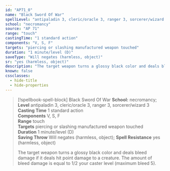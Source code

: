 ```yaml
---
id: "AP71_0"
name: "Black Sword Of War"
spellLevel: "antipaladin 3, cleric/oracle 3, ranger 3, sorcerer/wizard 3"
school: "necromancy"
source: "AP 71"
range: "touch"
castingTime: "1 standard action"
components: "V, S, F"
targets: "piercing or slashing manufactured weapon touched"
duration: "1 minute/level (D)"
saveType: "Will negates (harmless, object)"
sr: "yes (harmless, object)"
description: "The target weapon turns a glossy black color and deals bleed damage if it deals hit point damage to a creature. The amount of bleed damage is equal to 1/2 your caster level (maximum bleed 5)."
known: false
cssclasses:
  - hide-title
  - hide-properties
---
```


> [!spellbook-spell-block] Black Sword Of War
> **School:** necromancy; **Level** antipaladin 3, cleric/oracle 3, ranger 3, sorcerer/wizard 3
> **Casting Time** 1 standard action  
> **Components** V, S, F  
> **Range** touch  
> **Targets** piercing or slashing manufactured weapon touched  
> **Duration** 1 minute/level (D)  
> **Saving Throw** Will negates (harmless, object); **Spell Resistance** yes (harmless, object)
> 
> The target weapon turns a glossy black color and deals bleed damage if it deals hit point damage to a creature. The amount of bleed damage is equal to 1/2 your caster level (maximum bleed 5).